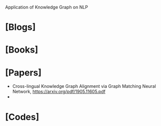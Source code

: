 Application of Knowledge Graph on NLP

# [Blogs]

# [Books]

# [Papers]
+ Cross-lingual Knowledge Graph Alignment via Graph Matching Neural Network, https://arxiv.org/pdf/1905.11605.pdf
+ 

# [Codes]

